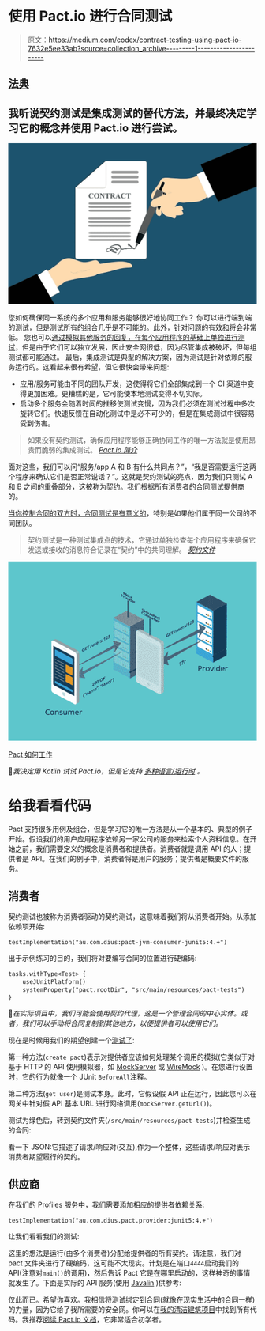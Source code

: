 # 使用 Pact.io 进行合同测试

> 原文：<https://medium.com/codex/contract-testing-using-pact-io-7632e5ee33ab?source=collection_archive---------1----------------------->

## [法典](http://medium.com/codex)

## 我听说契约测试是集成测试的替代方法，并最终决定学习它的概念并使用 Pact.io 进行尝试。

![](img/205cd297f0f2e019158519d9a7fd2234.png)

您如何确保同一系统的多个应用和服务能够很好地协同工作？
你可以进行端到端的测试，但是测试所有的组合几乎是不可能的。此外，针对问题的有效[和](/swlh/automated-testing-goals-d3ace8fd223a)将会非常低。
您也可以[通过模拟其他服务的回复，在每个应用程序的基础上单独进行测试](https://levelup.gitconnected.com/unit-testing-a-gateway-with-javalin-24e3b7e88ef2)，但是由于它们可以独立发展，因此安全网很低，因为尽管集成被破坏，但每组测试都可能通过。
最后，集成测试是典型的解决方案，因为测试是针对依赖的服务运行的。这看起来很有希望，但它很快会带来问题:

*   应用/服务可能由不同的团队开发，这使得将它们全部集成到一个 CI 渠道中变得更加困难。更糟糕的是，它可能使本地测试变得不切实际。
*   启动多个服务会随着时间的推移使测试变慢，因为我们必须在测试过程中多次旋转它们。快速反馈在自动化测试中是必不可少的，但是在集成测试中很容易受到伤害。

> 如果没有契约测试，确保应用程序能够正确协同工作的唯一方法就是使用昂贵而脆弱的集成测试。 [*Pact.io 简介*](https://docs.pact.io/)

面对这些，我们可以问“服务/app A 和 B 有什么共同点？”，“我是否需要运行这两个程序来确认它们是否正常说话？”。这就是契约测试的亮点，因为我们只测试 A 和 B 之间的重叠部分，这被称为契约。我们根据所有消费者的合同测试提供商的。

[当你控制合同的双方时，合同测试是有意义的](https://docs.pact.io/getting_started/what_is_pact_good_for)，特别是如果他们属于同一公司的不同团队。

> 契约测试是一种测试集成点的技术，它通过单独检查每个应用程序来确保它发送或接收的消息符合记录在“契约”中的共同理解。 [*契约文件*](https://docs.pact.io/)

![](img/d04edd477a75fe43454017d51a2c92a1.png)

[Pact 如何工作](https://pactflow.io/how-pact-works/#slide-3)

📝*我决定用 Kotlin 试试 Pact.io，但是它支持* [*多种语言/运行时*](https://docs.pact.io/implementation_guides/workshops/) *。*

# 给我看看代码

Pact 支持很多用例及组合，但是学习它的唯一方法是从一个基本的、典型的例子开始。假设我们的用户应用程序依赖另一家公司的服务来检索个人资料信息。在开始之前，我们需要定义的概念是消费者和提供者。消费者就是调用 API 的人；提供者是 API。在我们的例子中，消费者将是用户的服务；提供者是概要文件的服务。

## 消费者

契约测试也被称为消费者驱动的契约测试，这意味着我们将从消费者开始。从添加依赖项开始:

```
testImplementation("au.com.dius:pact-jvm-consumer-junit5:4.+")
```

出于示例练习的目的，我们将对要编写合同的位置进行硬编码:

```
tasks.withType<Test> {
    useJUnitPlatform()
    systemProperty("pact.rootDir", "src/main/resources/pact-tests")
}
```

📝*在实际项目中，我们可能会使用契约代理，这是一个管理合同的中心实体。或者，我们可以手动将合同复制到其他地方，以便提供者可以使用它们。*

现在是时候用我们的期望创建一个[测试了](https://github.com/lsoares/clean-architecture-sample/blob/master/src/test/kotlin/adapters/ProfileConsumerCDC.kt):

第一种方法(`create pact`)表示对提供者应该如何处理某个调用的模拟(它类似于对基于 HTTP 的 API 使用模拟器，如 [MockServer](https://www.baeldung.com/mockserver) 或 [WireMock](https://www.baeldung.com/introduction-to-wiremock) )。在您进行设置时，它的行为就像一个 JUnit `BeforeAll`注释。

第二种方法(`get user`)是测试本身。此时，它假设假 API 正在运行，因此您可以在网关中针对假 API 基本 URL 进行网络调用(`mockServer.getUrl()`)。

测试为绿色后，转到契约文件夹(`/src/main/resources/pact-tests`)并检查生成的合同:

看一下 JSON:它描述了请求/响应对(交互),作为一个整体，这些请求/响应对表示消费者期望履行的契约。

## 供应商

在我们的 Profiles 服务中，我们需要添加相应的提供者依赖关系:

```
testImplementation("au.com.dius.pact.provider:junit5:4.+")
```

让我们看看我们的测试:

这里的想法是运行(由多个消费者)分配给提供者的所有契约。请注意，我们对 pact 文件夹进行了硬编码，这可能不太现实。计划是在端口`4444`启动我们的 API(注意对`main()`的调用)，然后告诉 Pact 它是在哪里启动的，这样神奇的事情就发生了。下面是实际的 API 服务(使用 [Javalin](https://javalin.io/) )供参考:

仅此而已。希望你喜欢。我相信将测试绑定到合同(就像在现实生活中的合同一样)的力量，因为它给了我所需要的安全网。你可以在[我的清洁建筑项目](https://github.com/lsoares/clean-architecture-sample)中找到所有代码。我推荐[阅读 Pact.io 文档](https://docs.pact.io/)，它非常适合初学者。